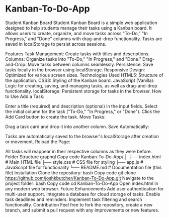 # Kanban-To-Do-App
Student Kanban Board
Student Kanban Board is a simple web application designed to help students manage their tasks using a Kanban board. It allows users to create, organize, and move tasks across "To-Do," "In Progress," and "Done" columns with drag-and-drop functionality. Tasks are saved in localStorage to persist across sessions.

Features
Task Management: Create tasks with titles and descriptions.
Columns: Organize tasks into "To-Do," "In Progress," and "Done."
Drag-and-Drop: Move tasks between columns seamlessly.
Persistence: Save tasks locally in the browser using localStorage.
Responsive Design: Optimized for various screen sizes.
Technologies Used
HTML5: Structure of the application.
CSS3: Styling of the Kanban board.
JavaScript (Vanilla): Logic for creating, saving, and managing tasks, as well as drag-and-drop functionality.
localStorage: Persistent storage for tasks in the browser.
How to Use
Add a Task:

Enter a title (required) and description (optional) in the input fields.
Select the initial column for the task ("To-Do," "In Progress," or "Done").
Click the Add Card button to create the task.
Move Tasks:

Drag a task card and drop it into another column.
Save Automatically:

Tasks are automatically saved to the browser's localStorage after creation or movement.
Reload the Page:

All tasks will reappear in their respective columns as they were before.
Folder Structure
graphql
Copy code
Kanban-To-Do-App/
│
├── index.html        # Main HTML file
├── style.css         # CSS file for styling
├── app.js            # JavaScript file for functionality
└── README.md         # Documentation file (this file)
Installation
Clone the repository:
bash
Copy code
git clone https://github.com/joshkbutcher/Kanban-To-Do-App.git
Navigate to the project folder:
bash
Copy code
cd Kanban-To-Do-App
Open index.html in any modern web browser.
Future Enhancements
Add user authentication for multi-user support.
Integrate a database for cloud storage of tasks.
Enable task deadlines and reminders.
Implement task filtering and search functionality.
Contribution
Feel free to fork the repository, create a new branch, and submit a pull request with any improvements or new features.

